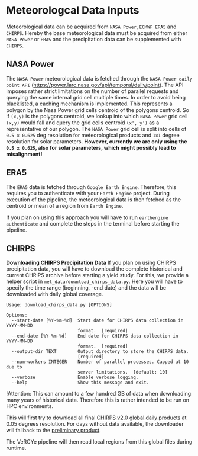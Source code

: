 # Meteorologcal Data Inputs

Meteorological data can be acquired from `NASA Power`, `ECMWF ERA5` and `CHIRPS`. Hereby the base meteorological data must be acquired from either `NASA Power` or `ERA5` and the precipitation data can be supplemented with `CHIRPS`.

## NASA Power
The `NASA Power` meteorological data is fetched through the `NASA Power daily point API` (https://power.larc.nasa.gov/api/temporal/daily/point). 
The API imposes rather strict limitations on the number of parallel requests and querying the same internal grid cell multiple times. In order to avoid being blacklisted, a caching mechanism is implemented. This represents a polygon by the Nasa Power grid cells centroid of the polygons centroid. So if `(x,y)` is the polygons centroid, we lookup into which `NASA Power` grid cell `(x,y)` would fall and query the grid cells centroid `(x', y')` as a representative of our polygon. The `NASA Power` grid cell is split into cells of `0.5 x 0.625` deg resolution for meteorological products and `1x1` degree resolution for solar parameters. **However, currently we are only using the `0.5 x 0.625`, also for solar parameters, which might possibly lead to misalignment!**

## ERA5
The `ERA5` data is fetched through `Google Earth Engine`. Therefore, this requires you to authenticate with your `Earth Engine` project.
During execution of the pipeline, the meteorological data is then fetched as the centroid or mean of a region from `Earth Engine`.

If you plan on using this approach you will have to run `earthengine authenticate` and complete the steps in the terminal before starting the pipeline.

## CHIRPS

**Downloading CHIRPS Precipitation Data**
If you plan on using CHIRPS precipitation data, you will have to download the complete historical and current CHRIPS archive before starting a yield study.
For this, we provide a helper script in `met_data/download_chirps_data.py`. Here you will have to specify the time range (beginning, -end date) and the data will be downloaded with daily global coverage.

```
Usage: download_chirps_data.py [OPTIONS]

Options:
  --start-date [%Y-%m-%d]  Start date for CHIRPS data collection in YYYY-MM-DD
                           format.  [required]
  --end-date [%Y-%m-%d]    End date for CHIRPS data collection in YYYY-MM-DD
                           format.  [required]
  --output-dir TEXT        Output directory to store the CHIRPS data.
                           [required]
  --num-workers INTEGER    Number of parallel processes. Capped at 10 due to
                           server limitations.  [default: 10]
  --verbose                Enable verbose logging.
  --help                   Show this message and exit.
```

!Attention: This can amount to a few hundred GB of data when downloading many years of historical data. Therefore this is rather intended to be run on HPC environments.

This will first try to download all final [CHIRPS v2.0 global daily products](https://data.chc.ucsb.edu/products/CHIRPS-2.0/global_daily/cogs/p05/) at 0.05 degrees resolution. For days without data available, the downloader will fallback to the [preliminary product](https://data.chc.ucsb.edu/products/CHIRPS-2.0/prelim/global_daily/tifs/p05/).

The VeRCYe pipeline will then read local regions from this global files during runtime.

